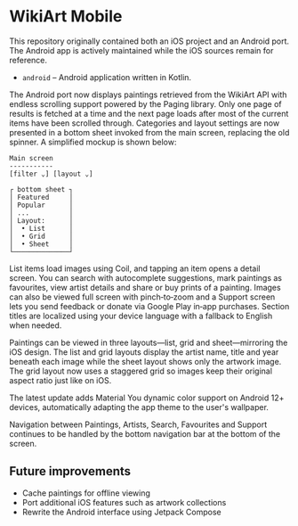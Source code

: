 # WikiArt Mobile

This repository originally contained both an iOS project and an Android port.
The Android app is actively maintained while the iOS sources remain for
reference.

* `android` – Android application written in Kotlin.

The Android port now displays paintings retrieved from the WikiArt API with
endless scrolling support powered by the Paging library. Only one page of
results is fetched at a time and the next page loads after most of the current
items have been scrolled through. Categories and layout settings are now
presented in a bottom sheet invoked from the main screen, replacing the old
spinner. A simplified mockup is shown below:

```
Main screen
-----------
[filter ⌄] [layout ⌄]

┌ bottom sheet ┐
│ Featured     │
│ Popular      │
│ ...          │
│ Layout:      │
│  • List      │
│  • Grid      │
│  • Sheet     │
└──────────────┘
```

List items load images
using Coil, and tapping an item opens a detail screen. You can search with
autocomplete suggestions, mark paintings as favourites, view artist details and
share or buy prints of a painting. Images can also be viewed full screen with
pinch‑to‑zoom and a Support screen lets you send feedback or donate via
Google Play in‑app purchases. Section titles are localized using your device
language with a fallback to English when needed.

Paintings can be viewed in three layouts—list, grid and sheet—mirroring the
iOS design. The list and grid layouts display the artist name, title and year
beneath each image while the sheet layout shows only the artwork image. The
grid layout now uses a staggered grid so images keep their original aspect
ratio just like on iOS.

The latest update adds Material You dynamic color support on Android 12+
devices, automatically adapting the app theme to the user's wallpaper.

Navigation between Paintings, Artists, Search, Favourites and Support
continues to be handled by the bottom navigation bar at the bottom of the
screen.

## Future improvements

- Cache paintings for offline viewing
- Port additional iOS features such as artwork collections
- Rewrite the Android interface using Jetpack Compose
